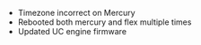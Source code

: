 - Timezone incorrect on Mercury
- Rebooted both mercury and flex multiple times
- Updated UC engine firmware